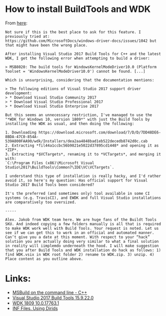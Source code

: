 # How to install BuildTools and WDK

From [here](https://social.msdn.microsoft.com/Forums/en-US/efe5f9f8-c32d-4a25-87e2-abbe711dadbb/no-wdk-support-for-visual-studio-2017-build-tools?forum=wdk):
```
Not sure if this is the best place to ask for this feature. I previously tried at:
https://github.com/MicrosoftDocs/windows-driver-docs/issues/1042 but that might have been the wrong place.

After installing Visual Studio 2017 Build Tools for C++ and the latest WDK, I get the following error when attempting to build a driver:

> MSB8020: The build tools for WindowsKernelModeDriver10.0 (Platform Toolset = 'WindowsKernelModeDriver10.0') cannot be found. [...]

Which is unsurprising, considering that the documentation mentions:

> The following editions of Visual Studio 2017 support driver development:
> * Download Visual Studio Community 2017
> * Download Visual Studio Professional 2017
> * Download Visual Studio Enterprise 2017

But this seems an unnecessary restriction, I've managed to use the "*WDK for Windows 10, version 1809*" with just the Build Tools by installing the WDK as usual, and then doing the following:

1. Downloading https://download.microsoft.com/download/7/D/D/7DD48DE6-8BDA-47C0-854A-539A800FAA90/wdk/Installers/dea2aa4848bad1eb522decedb8742d0c.cab 
2. Extracting *fil44a1ccbc56b9821e5022d37895cd1448* and opening it as *ZIP*.
3. Extracting *$VCTargets*, renaming it to *VCTargets*, and merging it with:
`C:\Program Files (x86)\Microsoft Visual Studio\2017\BuildTools\Common7\IDE\VC\VCTargets`.

I understand this type of installation is really hacky, and I'd rather avoid it, so here's my question: Has official support for Visual Studio 2017 Build Tools been considered?

It's the preferred (and sometimes only) tool available in some CI systems (e.g. TravisCI), and EWDK and full Visual Studio installations are comparatively too oversized.

-----

Alex. Jakob from WDK team here. We are huge fans of the Buildt Tools SKU. And indeed copying a few folders manually is all that is required to make WDK work well with Build Tools. Your request is noted. Let us see if we can get this to work in an official and automated manner. Can’t give you a date at this moment. With respect to your “hack” solution you are actually doing very similar to what a final solution in reality will iimplemdo underneath the hood. I will make suggestion that you after Build Tools and WDK installation do hack as follows: 1) find WDK.vsix in WDK root folder 2) rename to WDK.zip. 3) unzip. 4) Place content as you outline above.
```

# Links:
* [MSBuild on the command line - C++](https://docs.microsoft.com/en-us/cpp/build/msbuild-visual-cpp?view=vs-2019)
* [Visual Studio 2017 Build Tools 15.9.22.0](https://download.visualstudio.microsoft.com/download/pr/dfb60031-5f2b-4236-a36b-25a0197459bc/2f9a69561f6678f745b55ea38a606180b3941637d7e8cbbb65acae6933152d3e/vs_BuildTools.exe)
* [WDK 1809 10.0.17763.1](https://docs.microsoft.com/en-us/windows-hardware/drivers/other-wdk-downloads#step-2-install-the-wdk)
* [INF Files. Using Dirids](https://docs.microsoft.com/en-us/windows-hardware/drivers/install/using-dirids)